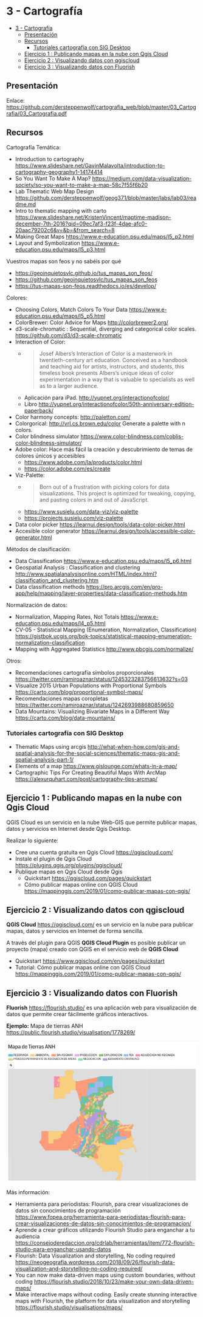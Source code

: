 # 3 -  Cartografía
- [3 - Cartografía](#3---cartograf%C3%ADa)
  - [Presentación](#presentaci%C3%B3n)
  - [Recursos](#recursos)
    - [Tutoriales cartografía con SIG Desktop](#tutoriales-cartograf%C3%ADa-con-sig-desktop)
  - [Ejercicio 1 : Publicando mapas en la nube con Qgis Cloud](#ejercicio-1--publicando-mapas-en-la-nube-con-qgis-cloud)
  - [Ejercicio 2 : Visualizando datos con qgiscloud](#ejercicio-2--visualizando-datos-con-qgiscloud)
  - [Ejercicio 3 : Visualizando datos con Fluorish](#ejercicio-3--visualizando-datos-con-fluorish)

## Presentación

Enlace: https://github.com/dersteppenwolf/cartografia_web/blob/master/03_Cartografia/03_Cartografia.pdf


## Recursos

Cartografía Temática:

- Introduction to cartography https://www.slideshare.net/GavinMalavolta/introduction-to-cartography-geography1-14174414
- So You Want To Make A Map? https://medium.com/data-visualization-society/so-you-want-to-make-a-map-58c7f55f6b20
- Lab Thematic Web Map Design  https://github.com/dersteppenwolf/geog371/blob/master/labs/lab03/readme.md
- Intro to thematic mapping with carto https://www.slideshare.net/KristenVincent/maptime-madison-december-7th-2016?qid=09ec7af3-f23f-4dae-afc0-20aac79202c6&v=&b=&from_search=8
- Making Great Maps https://www.e-education.psu.edu/maps/l5_p2.html
- Layout and Symbolization https://www.e-education.psu.edu/maps/l5_p3.html


Vuestros mapas son feos y no sabéis por qué
-   https://geoinquietosvlc.github.io/tus_mapas_son_feos/
-   https://github.com/geoinquietosvlc/tus_mapas_son_feos
-   https://tus-mapas-son-feos.readthedocs.io/es/develop/

Colores:

- Choosing Colors, Match Colors To Your Data https://www.e-education.psu.edu/maps/l5_p5.html
- ColorBrewer: Color Advice for Maps http://colorbrewer2.org/
- d3-scale-chromatic : Sequential, diverging and categorical color scales. https://github.com/d3/d3-scale-chromatic
- Interaction of Color:  
  - > Josef Albers’s Interaction of Color is a masterwork in twentieth-century art education. Conceived as a handbook and teaching aid for artists, instructors, and students, this timeless book presents Albers’s unique ideas of color experimentation in a way that is valuable to specialists as well as to a larger audience.
  - Aplicación para iPad. http://yupnet.org/interactionofcolor/  
  - Libro http://yupnet.org/interactionofcolor/50th-anniversary-edition-paperback/ 
- Color harmony concepts: http://paletton.com/
- Colorgorical: http://vrl.cs.brown.edu/color   Generate a palette with n colors.
- Color blindness simulator https://www.color-blindness.com/coblis-color-blindness-simulator/
- Adobe color: Hace más fácil la creación y descubrimiento de temas de colores únicos y accesibles 
  - https://www.adobe.com/la/products/color.html  
  - https://color.adobe.com/es/create
- Viz-Palette: 
  - > Born out of a frustration with picking colors for data visualizations. This project is optimized for tweaking, copying, and pasting colors in and out of JavaScript.
  - https://www.susielu.com/data-viz/viz-palette
  - https://projects.susielu.com/viz-palette
- Data color picker https://learnui.design/tools/data-color-picker.html
- Accesible color generator https://learnui.design/tools/accessible-color-generator.html



Métodos de clasificación:

- Data Classification https://www.e-education.psu.edu/maps/l5_p6.html 
- Geospatial Analysis : Classification and clustering http://www.spatialanalysisonline.com/HTML/index.html?classification_and_clustering.htm
- Data classification methods https://pro.arcgis.com/en/pro-app/help/mapping/layer-properties/data-classification-methods.htm


Normalización de datos:

- Normalization, Mapping Rates, Not Totals https://www.e-education.psu.edu/maps/l4_p5.html
- CV-05 - Statistical Mapping (Enumeration, Normalization, Classification) https://gistbok.ucgis.org/bok-topics/statistical-mapping-enumeration-normalization-classification
- Mapping with Aggregated Statistics http://www.pbcgis.com/normalize/


Otros:
- Recomendaciones cartografía símbolos proporcionales https://twitter.com/ramiroaznar/status/1245323283756613632?s=03
- Visualize 2015 Urban Populations with Proportional Symbols https://carto.com/blog/proportional-symbol-maps/
- Recomendaciones mapas coropletas https://twitter.com/ramiroaznar/status/1242693988680859650
- Data Mountains: Visualizing Bivariate Maps in a Different Way https://carto.com/blog/data-mountains/

### Tutoriales cartografía con SIG Desktop

- Thematic Maps using arcgis http://what-when-how.com/gis-and-spatial-analysis-for-the-social-sciences/thematic-maps-gis-and-spatial-analysis-part-1/
- Elements of a map https://www.gislounge.com/whats-in-a-map/
- Cartographic Tips For Creating Beautiful Maps With ArcMap https://alexurquhart.com/post/cartography-tips-arcmap/


## Ejercicio 1 : Publicando mapas en la nube con Qgis Cloud

QGIS Cloud  es un servicio en la nube Web-GIS que permite publicar mapas, datos y servicios en Internet desde Qgis Desktop.

Realizar lo siguiente: 

- Cree una cuenta gratuita en Qgis Cloud https://qgiscloud.com/
- Instale el plugin de Qgis Cloud https://plugins.qgis.org/plugins/qgiscloud/
- Publique mapas en Qgis Cloud desde Qgis 
  - Quickstart https://qgiscloud.com/pages/quickstart
  - Cómo publicar mapas online con QGIS Cloud https://mappinggis.com/2019/01/como-publicar-mapas-con-qgis/




## Ejercicio 2 : Visualizando datos con qgiscloud

**QGIS Cloud** https://qgiscloud.com/ es un servicio en la nube para publicar mapas, datos y servicios en Internet de forma sencilla.

A través del plugin para QGIS **QGIS Cloud Plugin** es posible publicar un proyecto (mapa) creado con QGIS en el servicio web de **QGIS Cloud** 

- Quickstart https://www.qgiscloud.com/en/pages/quickstart
- Tutorial: Cómo publicar mapas online con QGIS Cloud  https://mappinggis.com/2019/01/como-publicar-mapas-con-qgis/

## Ejercicio 3 : Visualizando datos con Fluorish

**Fluorish**  https://flourish.studio/ es una aplicación web para  visualización de datos que permite crear fácilmente gráficos interactivos. 

**Ejemplo:** Mapa de tierras ANH
https://public.flourish.studio/visualisation/1778269/

![](flourish.png "Ejemplo flourish")

Más información:

- Herramienta para periodistas: Flourish, para crear visualizaciones de datos sin conocimientos de programación https://www.fopea.org/herramienta-para-periodistas-flourish-para-crear-visualizaciones-de-datos-sin-conocimientos-de-programacion/
- Aprende a crear gráficos utilizando Flourish Studio para enganchar a tu audiencia https://consejoderedaccion.org/cdrlab/herramientas/item/772-flourish-studio-para-enganchar-usando-datos
- Flourish: Data Visualization and storytelling, No coding required  https://neogeografia.wordpress.com/2018/09/26/flourish-data-visualization-and-storytelling-no-coding-required/
- You can now make data-driven maps using custom boundaries, without coding https://flourish.studio/2018/10/23/make-your-own-data-driven-maps/
- Make interactive maps without coding.  Easily create stunning interactive maps with Flourish, the platform for data visualization and storytelling https://flourish.studio/visualisations/maps/

